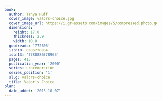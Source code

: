 ```yaml
---
book:
  author: Tanya Huff
  cover_image: valors-choice.jpg
  cover_image_url: https://i.gr-assets.com/images/S/compressed.photo.goodreads.com/books/1388720685l/772606.jpg
  dimensions:
    height: 17.0
    thickness: 2.9
    width: 10.8
  goodreads: '772606'
  isbn10: 0886778964
  isbn13: '9780886778965'
  pages: 416
  publication_year: '2000'
  series: Confederation
  series_position: '1'
  slug: valors-choice
  title: Valor's Choice
plan:
  date_added: '2018-10-07'
---
```


